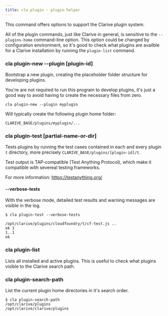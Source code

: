 ```yaml
---
title: cla plugin - plugin helper
---
```


This command offers options to support the Clarive
plugin system.

All of the plugin commands, just like Clarive in general,
is sensitive to the `--plugins-home` command-line option.
This option could be changed by configuration environment,
so it's good to check what plugins are availble for a Clarive
installation by running the `plugin-list` command.

### cla plugin-new --plugin [plugin-id]

Bootstrap a new plugin, creating the
placeholder folder structure for developing plugins.

You're are not required to run this program to
develop plugins, it's just a good way to avoid
having to create the necessary files from zero.

    cla plugin-new --plugin myplugin

Will typically create the following plugin
home folder:

    CLARIVE_BASE/plugins/myplugin/...

### cla plugin-test [partial-name-or-dir]

Tests plugins by running the test cases
contained in each and every plugin `t` directory,
more precisely `CLARIVE_BASE/plugins/[plugin-id]/t`.

Test output is TAP-compatible (Test Anything Protocol), which make it
compatible with severeal testing frameworks.

For more information: https://testanything.org/

#### --verbose-tests

With the verbose mode, detailed test results and
warning messages are visible in the log.

    $ cla plugin-test --verbose-tests

    /opt/clarive/plugins/cloudfoundry/t/cf-test.js ..
    ok 1
    1..1
    ok

### cla plugin-list

Lists all installed and active plugins.
This is useful to check what plugins visible
to the Clarive search path.

### cla plugin-search-path

List the current plugin home directories
in it's search order.

    $ cla plugin-search-path
    /opt/clarive/plugins
    /opt/clarive/clarive/plugins


